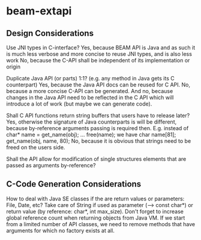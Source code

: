 beam-extapi
===========




Design Considerations
---------------------

Use JNI types in C-interface?
    Yes, because BEAM API is Java and as such it is much less verbose and more concise to reuse JNI types, and is also less work
    No, because the C-API shall be independent of its implementation or origin

Duplicate Java API (or parts) 1:1?  (e.g. any method in Java gets its C counterpart)
    Yes, because the Java API docs can be reused for C API.
    No, because a more concise C-API can be generated. And no, because changes in the Java API need to be reflected in the C API
     which will introduce a lot of work (but maybe we can generate code).

Shall C API functions return string buffers that users have to release later?
    Yes, otherwise the signature of Java counterparts is will be different, because by-reference arguments passing is required then.
         E.g. instead of
              char* name = get_name(obj);
              ...
              free(name);
         we have
              char name[81];
              get_name(obj, name, 80);
    No, because it is obvious that strings need to be freed on the users side.

Shall the API allow for modification of single structures elements that are passed as arguments by-reference?



C-Code Generation Considerations
--------------------------------

How to deal with Java SE classes if the are return values or parameters: File, Date, etc?
Take care of String if used as parameter (--> const char*) or return value (by reference: char*, int max_size).
Don't forget to increase global reference count when returning objects from Java VM.
If we start from a limited number of API classes, we need to remove methods that have arguments for which no factory exists at all.